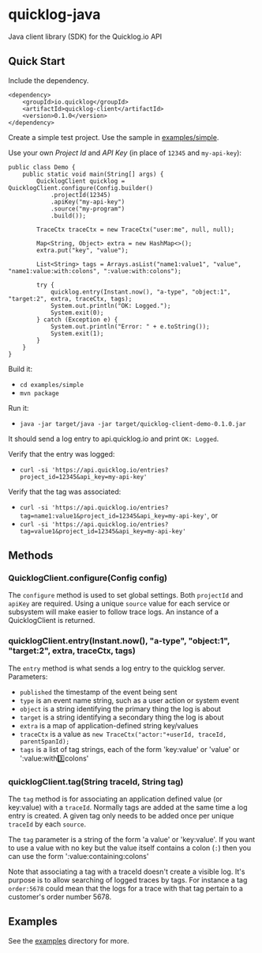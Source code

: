 quicklog-java
=========

Java client library (SDK) for the Quicklog.io API

## Quick Start

Include the dependency.

```
<dependency>
    <groupId>io.quicklog</groupId>
    <artifactId>quicklog-client</artifactId>
    <version>0.1.0</version>
</dependency>
```

Create a simple test project. Use the sample in [examples/simple](https://github.com/quicklog-io/quicklog-java/tree/master/examples/simple).

Use your own *Project Id* and *API Key* (in place of `12345` and `my-api-key`):

```
public class Demo {
	public static void main(String[] args) {
		QuicklogClient quicklog = QuicklogClient.configure(Config.builder()
			.projectId(12345)
			.apiKey("my-api-key")
			.source("my-program")
			.build());

		TraceCtx traceCtx = new TraceCtx("user:me", null, null);

		Map<String, Object> extra = new HashMap<>();
		extra.put("key", "value");

		List<String> tags = Arrays.asList("name1:value1", "value", "name1:value:with:colons", ":value:with:colons");

		try {
			quicklog.entry(Instant.now(), "a-type", "object:1", "target:2", extra, traceCtx, tags);
			System.out.println("OK: Logged.");
            System.exit(0);
		} catch (Exception e) {
			System.out.println("Error: " + e.toString());
            System.exit(1);
		}
	}
}
```

Build it:

- `cd examples/simple`
- `mvn package`

Run it:

- `java -jar target/java -jar target/quicklog-client-demo-0.1.0.jar`

It should send a log entry to api.quicklog.io and print `OK: Logged`.

Verify that the entry was logged:

- `curl -si 'https://api.quicklog.io/entries?project_id=12345&api_key=my-api-key'`

Verify that the tag was associated:

- `curl -si 'https://api.quicklog.io/entries?tag=name1:value1&project_id=12345&api_key=my-api-key'`, or
- `curl -si 'https://api.quicklog.io/entries?tag=value1&project_id=12345&api_key=my-api-key'`

## Methods

### QuicklogClient.configure(Config config)

The `configure` method is used to set global settings.
Both `projectId` and `apiKey` are required.
Using a unique `source` value for each service or subsystem will make easier to follow trace logs.
An instance of a QuicklogClient is returned.

### quicklogClient.entry(Instant.now(), "a-type", "object:1", "target:2", extra, traceCtx, tags)

The `entry` method is what sends a log entry to the quicklog server. Parameters:

- `published` the timestamp of the event being sent
- `type` is an event name string, such as a user action or system event
- `object` is a string identifying the primary thing the log is about
- `target` is a string identifying a secondary thing the log is about
- `extra` is a map of application-defined string key/values
- `traceCtx` is a value as `new TraceCtx("actor:"+userId, traceId, parentSpanId);`
- `tags` is a list of tag strings, each of the form 'key:value' or 'value' or ':value:with:three:colons'

### quicklogClient.tag(String traceId, String tag)

The `tag` method is for associating an application defined value (or key:value) with a `traceId`. Normally tags are added at the same time a log entry is created. A given tag only needs to be added once per unique `traceId` by each `source`.

The `tag` parameter is a string of the form 'a value' or 'key:value'. If you want to use a value with no key but the value itself contains a colon (`:`) then you can use the form ':value:containing:colons'

Note that associating a tag with a traceId doesn't create a visible log. It's purpose is to allow searching of logged traces by tags. For instance a tag `order:5678` could mean that the logs for a trace with that tag pertain to a customer's order number 5678.

## Examples

   See the [examples](examples) directory for more.
